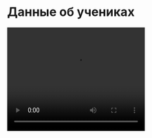 # Данные об учениках

<video width="320" height="240" controls=true src="https://s3-eu-west-1.amazonaws.com/edu-prod/video/help_videos/12.mp4" type="video/mp4" />